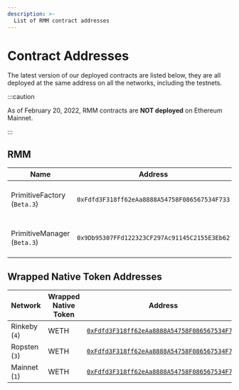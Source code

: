 ```yaml
---
description: >-
  List of RMM contract addresses
---
```


# Contract Addresses

The latest version of our deployed contracts are listed below, they are all deployed at the same address on all the networks, including the testnets.

:::caution

As of February 20, 2022, RMM contracts are **NOT deployed** on Ethereum Mainnet.

:::

## RMM

| Name | Address | Networks |
| -------- | -------- | -------- |
| PrimitiveFactory (`Beta.3`) | `0xFdfd3F318ff62eAa8888A54758F086567534F733` | [Rinkeby (`4`)](https://etherscan.io)<br />[Ropsten (`3`)](https://etherscan.io) |
| PrimitiveManager (`Beta.3`) | `0x9Db95307FFd122323CF297Ac91145C2155E3Eb62` | [Rinkeby (`4`)](https://etherscan.io)<br />[Ropsten (`3`)](https://etherscan.io) |

## Wrapped Native Token Addresses

| Network | Wrapped Native Token | Address |
| --- | --- | --- |
| Rinkeby (`4`) | WETH | [`0xFdfd3F318ff62eAa8888A54758F086567534F733`](https://etherscan.io) |
| Ropsten (`3`) | WETH | [`0xFdfd3F318ff62eAa8888A54758F086567534F733`](https://etherscan.io) |
| Mainnet (`1`) | WETH | [`0xFdfd3F318ff62eAa8888A54758F086567534F733`](https://etherscan.io) |
